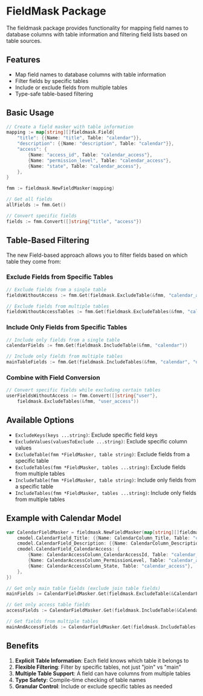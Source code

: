 # FieldMask Package

The fieldmask package provides functionality for mapping field names to database columns with table information and filtering field lists based on table sources.

## Features

- Map field names to database columns with table information
- Filter fields by specific tables
- Include or exclude fields from multiple tables
- Type-safe table-based filtering

## Basic Usage

```go
// Create a field masker with table information
mapping := map[string][]fieldmask.Field{
    "title": {{Name: "title", Table: "calendar"}},
    "description": {{Name: "description", Table: "calendar"}},
    "access": {
        {Name: "access_id", Table: "calendar_access"},
        {Name: "permission_level", Table: "calendar_access"},
        {Name: "state", Table: "calendar_access"},
    },
}

fmm := fieldmask.NewFieldMasker(mapping)

// Get all fields
allFields := fmm.Get()

// Convert specific fields
fields := fmm.Convert([]string{"title", "access"})
```

## Table-Based Filtering

The new Field-based approach allows you to filter fields based on which table they come from:

### Exclude Fields from Specific Tables

```go
// Exclude fields from a single table
fieldsWithoutAccess := fmm.Get(fieldmask.ExcludeTable(&fmm, "calendar_access"))

// Exclude fields from multiple tables
fieldsWithoutAccessTables := fmm.Get(fieldmask.ExcludeTables(&fmm, "calendar_access", "user_access"))
```

### Include Only Fields from Specific Tables

```go
// Include only fields from a single table
calendarFields := fmm.Get(fieldmask.IncludeTable(&fmm, "calendar"))

// Include only fields from multiple tables
mainTableFields := fmm.Get(fieldmask.IncludeTables(&fmm, "calendar", "user"))
```

### Combine with Field Conversion

```go
// Convert specific fields while excluding certain tables
userFieldsWithoutAccess := fmm.Convert([]string{"user"}, 
    fieldmask.ExcludeTables(&fmm, "user_access"))
```

## Available Options

- `ExcludeKeys(keys ...string)`: Exclude specific field keys
- `ExcludeValues(valuesToExclude ...string)`: Exclude specific column values
- `ExcludeTable(fmm *FieldMasker, table string)`: Exclude fields from a specific table
- `ExcludeTables(fmm *FieldMasker, tables ...string)`: Exclude fields from multiple tables
- `IncludeTable(fmm *FieldMasker, table string)`: Include only fields from a specific table
- `IncludeTables(fmm *FieldMasker, tables ...string)`: Include only fields from multiple tables

## Example with Calendar Model

```go
var CalendarFieldMasker = fieldmask.NewFieldMasker(map[string][]fieldmask.Field{
    cmodel.CalendarField_Title: {{Name: CalendarColumn_Title, Table: "calendar"}},
    cmodel.CalendarField_Description: {{Name: CalendarColumn_Description, Table: "calendar"}},
    cmodel.CalendarField_CalendarAccess: {
        {Name: CalendarAccessColumn_CalendarAccessId, Table: "calendar_access"},
        {Name: CalendarAccessColumn_PermissionLevel, Table: "calendar_access"},
        {Name: CalendarAccessColumn_State, Table: "calendar_access"},
    },
})

// Get only main table fields (exclude join table fields)
mainFields := CalendarFieldMasker.Get(fieldmask.ExcludeTable(&CalendarFieldMasker, "calendar_access"))

// Get only access table fields
accessFields := CalendarFieldMasker.Get(fieldmask.IncludeTable(&CalendarFieldMasker, "calendar_access"))

// Get fields from multiple tables
mainAndAccessFields := CalendarFieldMasker.Get(fieldmask.IncludeTables(&CalendarFieldMasker, "calendar", "calendar_access"))
```

## Benefits

1. **Explicit Table Information**: Each field knows which table it belongs to
2. **Flexible Filtering**: Filter by specific tables, not just "join" vs "main"
3. **Multiple Table Support**: A field can have columns from multiple tables
4. **Type Safety**: Compile-time checking of table names
5. **Granular Control**: Include or exclude specific tables as needed
